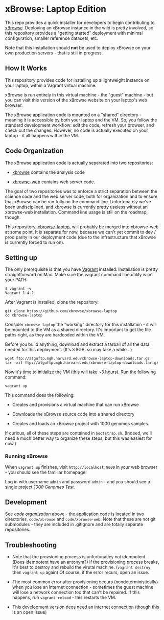 xBrowse: Laptop Edition
=======================

This repo provides a quick installer for developers to begin contributing to [xBrowse](https://atgu.mgh.harvard.edu/xbrowse). 
Deploying an xBrowse instance in the wild is pretty involved, 
so this repository provides a "getting started" deployment with minimal configuration, smaller reference datasets, etc. 

Note that this installation should **not** be used to deploy xBrowse on your own production servers - that is still in progress. 

## How It Works 

This repository provides code for installing up a lightweight instance 
on your laptop, within a Vagrant virtual machine. 

xBrowse is run entirely in this virtual machine - the "guest" machine - 
but you can visit this version of the xBrowse website on your laptop's web browser. 

The xBrowse application code is mounted on a "shared" directory - meaning it is accessible by both your laptop and the VM. 
So, you follow the standard development workflow: edit the code, refresh your browser, and check out the changes. 
However, no code is actually executed on your laptop - it all happens within the VM. 

## Code Organization

The xBrowse application code is actually separated into two repositories: 

- [xbrowse](https://github.com/xbrowse/xbrowse) contains the analysis code

- [xbrowse-web](https://github.com/xbrowse/xbrowse-web) contains web server code. 

The goal of two repositories was to enforce a strict separation between the science code and the web server code, 
both for organization and to ensure that xBrowse can be run fully on the command line. 
Unfortunately we've been undisciplined, and xbrowse is currently pretty useless without an xbrowse-web installation. 
Command line usage is still on the roadmap, though. 

This repository, [xbrowse-laptop](https://github.com/xbrowse/xbrowse-laptop), will probably be merged into xbrowse-web at some point. 
It is separate for now, because we can't yet commit to dev / prod parity in our deployment code (due to the infrastructure that xBrowse is currently forced to run on).

## Setting up 

The only prerequisite is that you have [Vagrant](http://vagrantup.com) installed. 
Installation is pretty straightforward on Mac. Make sure the vagrant command line utility is on your PATH: 

	$ vagrant -v
	Vagrant 1.4.2

After Vagrant is installed, clone the repository: 

	git clone https://github.com/xbrowse/xbrowse-laptop
	cd xbrowse-laptop

Consider `xbrowse-laptop` the "working" directory for this installation - 
it will be mounted to the VM as a shared directory. 
It's important to get the file paths right, as they are hardcoded within the VM. 

Before you build anything, download and extract a tarball of all the data needed for this deployment. 
(It's 3.8GB, so may take a while...)

	wget ftp://atguftp.mgh.harvard.edu/xbrowse-laptop-downloads.tar.gz
	tar -xzf ftp://atguftp.mgh.harvard.edu/xbrowse-laptop-downloads.tar.gz

Now it's time to initialize the VM (this will take ~3 hours). 
Run the following command: 

	vagrant up

This command does the following: 

- Creates and provisions a virtual machine that can run xBrowse

- Downloads the xBrowse source code into a shared directory

- Creates and loads an xBrowse project with 1000 genomes samples. 

If curious, all of these steps are contained in `bootstrap.sh`. 
(Indeed, we'll need a much better way to organize these steps, but this was easiest for now.)

### Running xBrowse

When `vagrant up` finishes, visit `http://localhost:8000` in your web browser - you should see the familiar homepage! 

Log in with username `admin` and password `admin` - and you should see a single project *1000 Genomes Test*. 

## Development

See *code organization* above - the application code is located in two directories, `code/xbrowse` and `code/xbrowse-web`. 
Note that these are not git submodules - they are included in .gitignore and are totally separate repositories. 

## Troubleshooting

- Note that the provsioning process is unfortunatley not idempotent. (Does idempotent have an antonym?)
If the provisioning process breaks, it's  best to destroy and rebuild the virutal machine. (`vagrant destroy` then `vagrant up` again) 
Of course, if the error recurs, open an issue. 

- The most common error after provisioning occurs (nondeterministically) when you lose an internet connection - sometimes the guest machine will lose a network connection too that can't be repaired. If this happens, run `vagrant reload` - this restarts the VM. 

- This development version deos need an internet connection (though this is an open issue)
